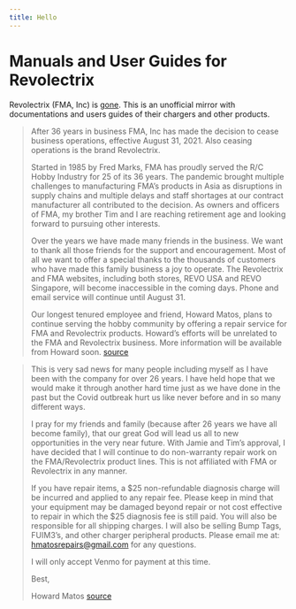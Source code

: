 ```yaml
---
title: Hello
---
```


# Manuals and User Guides for Revolectrix

Revolectrix (FMA, Inc) is [gone](https://www.rcgroups.com/forums/showpost.php?p=47671219&postcount=1). This is an unofficial mirror with documentations and users guides of their chargers and other products.

> After 36 years in business FMA, Inc has made the decision to cease business operations, effective August 31, 2021. Also ceasing operations is the brand Revolectrix.
> 
> Started in 1985 by Fred Marks, FMA has proudly served the R/C Hobby Industry for 25 of its 36 years. The pandemic brought multiple challenges to manufacturing FMA’s products in Asia as disruptions in supply chains and multiple delays and staff shortages at our contract manufacturer all contributed to the decision. As owners and officers of FMA, my brother Tim and I are reaching retirement age and looking forward to pursuing other interests.
> 
> Over the years we have made many friends in the business. We want to thank all those friends for the support and encouragement. Most of all we want to offer a special thanks to the thousands of customers who have made this family business a joy to operate. The Revolectrix and FMA websites, including both stores, REVO USA and REVO Singapore, will become inaccessible in the coming days. Phone and email service will continue until August 31.
> 
> Our longest tenured employee and friend, Howard Matos, plans to continue serving the hobby community by offering a repair service for FMA and Revolectrix products. Howard’s efforts will be unrelated to the FMA and Revolectrix business. More information will be available from Howard soon.
[source](https://www.rcgroups.com/forums/showpost.php?p=47671219&postcount=1)

> This is very sad news for many people including myself as I have been with the company for over 26 years. I have held hope that we would make it through another hard time just as we have done in the past but the Covid outbreak hurt us like never before and in so many different ways.
>
> I pray for my friends and family (because after 26 years we have all become family), that our great God will lead us all to new opportunities in the very near future. With Jamie and Tim’s approval, I have decided that I will continue to do non-warranty repair work on the FMA/Revolectrix product lines. This is not affiliated with FMA or Revolectrix in any manner.
>
> If you have repair items, a $25 non-refundable diagnosis charge will be incurred and applied to any repair fee. Please keep in mind that your equipment may be damaged beyond repair or not cost effective to repair in which the $25 diagnosis fee is still paid. You will also be responsible for all shipping charges. I will also be selling Bump Tags, FUIM3’s, and other charger peripheral products. Please email me at: hmatosrepairs@gmail.com for any questions.
>
> I will only accept Venmo for payment at this time. 
>
> Best,
>
> Howard Matos
[source](https://www.rcgroups.com/forums/showpost.php?p=47694205&postcount=42)